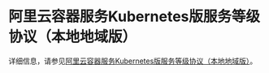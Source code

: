 # 阿里云容器服务Kubernetes版服务等级协议（本地地域版）

详细信息，请参见[阿里云容器服务Kubernetes版服务等级协议（本地地域版）](https://terms.alicdn.com/legal-agreement/terms/ali_cloud_sla/ali_cloud_sla202105201146_26333.html)。

